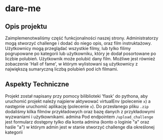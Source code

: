 # dare-me

## Opis projektu
Zaimplemenotwaliśmy część funkcjonalności naszej strony.
Administratorzy mogą stworzyć challenge i dodać do niego opis, oraz film instruktażowy.
Użytkownicy mogą przeglądać wszystkie filmy, lub tylko filimy pogrupowane po kategorii lub użytkowniku, który je dodał posortowane po liczbie polubień. Użytkownik może polubić dany film. Możliwe jest również zobaczenie 'Hall of fame', w którym wylistowani są użytkownicy z największą sumaryczną liczbą polubień pod ich filmami.

## Aspekty Techniczne
Projekt został napisany przy pomocy biliblioteki 'flask' do pythona, aby uruchomić projekt należy najpierw aktywować virtualEnv (polecenie `x`) a następnie uruchomić aplikację (polecenie `x`). Do przesłanego pliku `.zip` dodaliśmy kilka filmów przykładowych oraz bazę danych z przykładowymi wyzwaniami i użytkownikami. admina
Pod endpointem `/upload_challenge` jest formularz dostępny tylko dla konta admina (konto o loginie "a" oraz haśle "a") w którym admin jest w stanie stworzyć challenge dla określonej kategorii